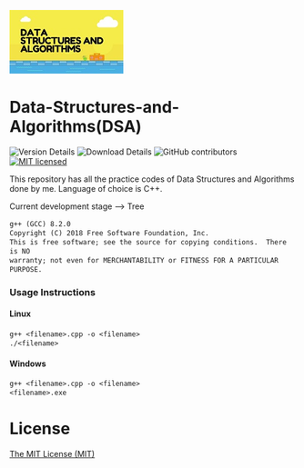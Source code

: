 ![dsa Logo](dsa_logo.jpg)

# Data-Structures-and-Algorithms(DSA)

![Version Details](https://img.shields.io/badge/version-1.0-brightgreen.svg)
![Download Details](https://img.shields.io/github/downloads/mohitesh07/data-structures-and-algorithms/total.svg)
![GitHub contributors](https://img.shields.io/github/contributors/mohitesh07/data-structures-and-algorithms.svg)
[![MIT licensed](https://img.shields.io/badge/license-MIT-blue.svg)](./LICENSE)

This repository has all the practice codes of Data Structures and Algorithms done by me. Language of choice is C++.

Current development stage --> Tree

```
g++ (GCC) 8.2.0
Copyright (C) 2018 Free Software Foundation, Inc.
This is free software; see the source for copying conditions.  There is NO
warranty; not even for MERCHANTABILITY or FITNESS FOR A PARTICULAR PURPOSE.

```

### Usage Instructions

#### Linux
```
g++ <filename>.cpp -o <filename>
./<filename>

```

#### Windows
```
g++ <filename>.cpp -o <filename>
<filename>.exe

```

# License

[The MIT License (MIT)](LICENSE)
